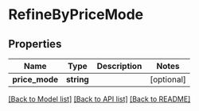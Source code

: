# RefineByPriceMode

## Properties
Name | Type | Description | Notes
------------ | ------------- | ------------- | -------------
**price_mode** | **string** |  | [optional] 

[[Back to Model list]](../README.md#documentation-for-models) [[Back to API list]](../README.md#documentation-for-api-endpoints) [[Back to README]](../README.md)


